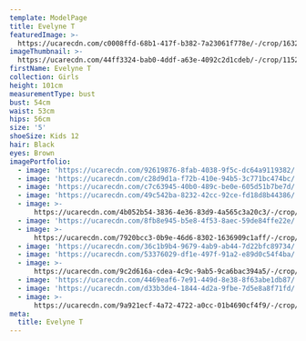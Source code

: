 ```yaml
---
template: ModelPage
title: Evelyne T
featuredImage: >-
  https://ucarecdn.com/c0008ffd-68b1-417f-b382-7a23061f778e/-/crop/1632x1025/0,461/-/preview/
imageThumbnail: >-
  https://ucarecdn.com/44ff3324-bab0-4ddf-a63e-4092c2d1cdeb/-/crop/1152x1790/272,92/-/preview/
firstName: Evelyne T
collection: Girls
height: 101cm
measurementType: bust
bust: 54cm
waist: 53cm
hips: 56cm
size: '5'
shoeSize: Kids 12
hair: Black
eyes: Brown
imagePortfolio:
  - image: 'https://ucarecdn.com/92619876-8fab-4038-9f5c-dc64a9119382/'
  - image: 'https://ucarecdn.com/c28d9d1a-f72b-410e-94b5-3c771bc474bc/'
  - image: 'https://ucarecdn.com/c7c63945-40b0-489c-be0e-605d51b7be7d/'
  - image: 'https://ucarecdn.com/49c542ba-8232-42cc-92ce-fd18d8b44386/'
  - image: >-
      https://ucarecdn.com/4b052b54-3836-4e36-83d9-4a565c3a20c3/-/crop/1632x2290/0,159/-/preview/
  - image: 'https://ucarecdn.com/8fb8e945-b5e8-4f53-8aec-59de84ffe22e/'
  - image: >-
      https://ucarecdn.com/7920bcc3-0b9e-46d6-8302-1636909c1aff/-/crop/1632x2124/0,325/-/preview/
  - image: 'https://ucarecdn.com/36c1b9b4-9679-4ab9-ab44-7d22bfc89734/'
  - image: 'https://ucarecdn.com/53376029-df1e-497f-91a2-e89d0c54f4ba/'
  - image: >-
      https://ucarecdn.com/9c2d616a-cdea-4c9c-9ab5-9ca6bac394a5/-/crop/1632x2153/0,296/-/preview/
  - image: 'https://ucarecdn.com/4469eaf6-7e91-449d-8e38-8f63abe1db87/'
  - image: 'https://ucarecdn.com/d33b3de4-1844-4d2a-9fbe-7d5e8a8f71fd/'
  - image: >-
      https://ucarecdn.com/9a921ecf-4a72-4722-a0cc-01b4690cf4f9/-/crop/2449x1427/0,205/-/preview/
meta:
  title: Evelyne T
---
```


